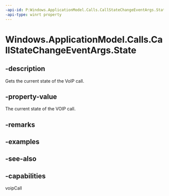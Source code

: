 ----api-id: P:Windows.ApplicationModel.Calls.CallStateChangeEventArgs.State
-api-type: winrt property
---<!-- Property syntaxpublic Windows.ApplicationModel.Calls.VoipPhoneCallState State { get; }--># Windows.ApplicationModel.Calls.CallStateChangeEventArgs.State## -descriptionGets the current state of the VoIP call.## -property-valueThe current state of the VOIP call.## -remarks## -examples## -see-also## -capabilitiesvoipCall